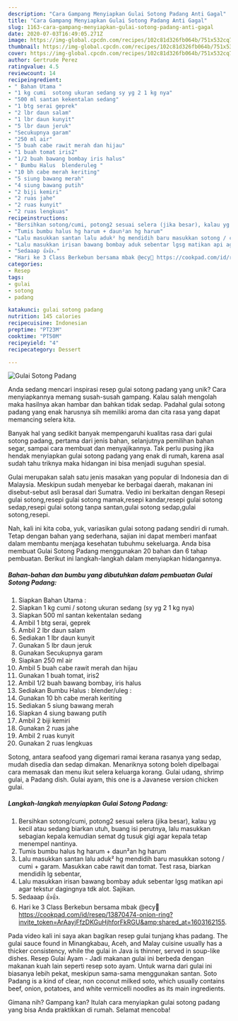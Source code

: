 ```yaml
---
description: "Cara Gampang Menyiapkan Gulai Sotong Padang Anti Gagal"
title: "Cara Gampang Menyiapkan Gulai Sotong Padang Anti Gagal"
slug: 1163-cara-gampang-menyiapkan-gulai-sotong-padang-anti-gagal
date: 2020-07-03T16:49:05.271Z
image: https://img-global.cpcdn.com/recipes/102c81d326fb064b/751x532cq70/gulai-sotong-padang-foto-resep-utama.jpg
thumbnail: https://img-global.cpcdn.com/recipes/102c81d326fb064b/751x532cq70/gulai-sotong-padang-foto-resep-utama.jpg
cover: https://img-global.cpcdn.com/recipes/102c81d326fb064b/751x532cq70/gulai-sotong-padang-foto-resep-utama.jpg
author: Gertrude Perez
ratingvalue: 4.5
reviewcount: 14
recipeingredient:
- " Bahan Utama "
- "1 kg cumi  sotong ukuran sedang sy yg 2 1 kg nya"
- "500 ml santan kekentalan sedang"
- "1 btg serai geprek"
- "2 lbr daun salam"
- "1 lbr daun kunyit"
- "5 lbr daun jeruk"
- "Secukupnya garam"
- "250 ml air"
- "5 buah cabe rawit merah dan hijau"
- "1 buah tomat iris2"
- "1/2 buah bawang bombay iris halus"
- " Bumbu Halus  blenderuleg "
- "10 bh cabe merah keriting"
- "5 siung bawang merah"
- "4 siung bawang putih"
- "2 biji kemiri"
- "2 ruas jahe"
- "2 ruas kunyit"
- "2 ruas lengkuas"
recipeinstructions:
- "Bersihkan sotong/cumi, potong2 sesuai selera (jika besar), kalau yg kecil atau sedang biarkan utuh, buang isi perutnya, lalu masukkan sebagian kepala kemudian semat dg tusuk gigi agar kepala tetap menempel nantinya."
- "Tumis bumbu halus hg harum + daun²an hg harum"
- "Lalu masukkan santan lalu aduk² hg mendidih baru masukkan sotong / cumi + garam. Masukkan cabe rawit dan tomat. Test rasa, biarkan mendidih lg sebentar,"
- "Lalu masukkan irisan bawang bombay aduk sebentar lgsg matikan api agar tekstur dagingnya tdk alot. Sajikan."
- "Sedaaap 👍👍."
- "Hari ke 3 Class Berkebun bersama mbak @ecy💜 https://cookpad.com/id/resep/13870474-onion-ring?invite_token=ArAayjFfzDKGuHjhforFkRGU&amp;shared_at=1603162155."
categories:
- Resep
tags:
- gulai
- sotong
- padang

katakunci: gulai sotong padang 
nutrition: 145 calories
recipecuisine: Indonesian
preptime: "PT23M"
cooktime: "PT50M"
recipeyield: "4"
recipecategory: Dessert

---
```



![Gulai Sotong Padang](https://img-global.cpcdn.com/recipes/102c81d326fb064b/751x532cq70/gulai-sotong-padang-foto-resep-utama.jpg)

Anda sedang mencari inspirasi resep gulai sotong padang yang unik? Cara menyiapkannya memang susah-susah gampang. Kalau salah mengolah maka hasilnya akan hambar dan bahkan tidak sedap. Padahal gulai sotong padang yang enak harusnya sih memiliki aroma dan cita rasa yang dapat memancing selera kita.

Banyak hal yang sedikit banyak mempengaruhi kualitas rasa dari gulai sotong padang, pertama dari jenis bahan, selanjutnya pemilihan bahan segar, sampai cara membuat dan menyajikannya. Tak perlu pusing jika hendak menyiapkan gulai sotong padang yang enak di rumah, karena asal sudah tahu triknya maka hidangan ini bisa menjadi suguhan spesial.

Gulai merupakan salah satu jenis masakan yang popular di Indonesia dan di Malaysia. Meskipun sudah menyebar ke berbagai daerah, makanan ini disebut-sebut asli berasal dari Sumatra. Vedio ini berkaitan dengan Resepi gulai sotong,resepi gulai sotong mamak,resepi kandar,resepi gulai sotong sedap,resepi gulai sotong tanpa santan,gulai sotong sedap,gulai sotong,resepi.


Nah, kali ini kita coba, yuk, variasikan gulai sotong padang sendiri di rumah. Tetap dengan bahan yang sederhana, sajian ini dapat memberi manfaat dalam membantu menjaga kesehatan tubuhmu sekeluarga. Anda bisa membuat Gulai Sotong Padang menggunakan 20 bahan dan 6 tahap pembuatan. Berikut ini langkah-langkah dalam menyiapkan hidangannya.

<!--inarticleads1-->

##### Bahan-bahan dan bumbu yang dibutuhkan dalam pembuatan Gulai Sotong Padang:

1. Siapkan  Bahan Utama :
1. Siapkan 1 kg cumi / sotong ukuran sedang (sy yg 2 1 kg nya)
1. Siapkan 500 ml santan kekentalan sedang
1. Ambil 1 btg serai, geprek
1. Ambil 2 lbr daun salam
1. Sediakan 1 lbr daun kunyit
1. Gunakan 5 lbr daun jeruk
1. Gunakan Secukupnya garam
1. Siapkan 250 ml air
1. Ambil 5 buah cabe rawit merah dan hijau
1. Gunakan 1 buah tomat, iris2
1. Ambil 1/2 buah bawang bombay, iris halus
1. Sediakan  Bumbu Halus : blender/uleg :
1. Gunakan 10 bh cabe merah keriting
1. Sediakan 5 siung bawang merah
1. Siapkan 4 siung bawang putih
1. Ambil 2 biji kemiri
1. Gunakan 2 ruas jahe
1. Ambil 2 ruas kunyit
1. Gunakan 2 ruas lengkuas


Sotong, antara seafood yang digemari ramai kerana rasanya yang sedap, mudah disedia dan sedap dimakan. Menariknya sotong boleh dipelbagai cara memasak dan menu ikut selera keluarga korang. Gulai udang, shrimp gulai, a Padang dish. Gulai ayam, this one is a Javanese version chicken gulai. 

<!--inarticleads2-->

##### Langkah-langkah menyiapkan Gulai Sotong Padang:

1. Bersihkan sotong/cumi, potong2 sesuai selera (jika besar), kalau yg kecil atau sedang biarkan utuh, buang isi perutnya, lalu masukkan sebagian kepala kemudian semat dg tusuk gigi agar kepala tetap menempel nantinya.
1. Tumis bumbu halus hg harum + daun²an hg harum
1. Lalu masukkan santan lalu aduk² hg mendidih baru masukkan sotong / cumi + garam. Masukkan cabe rawit dan tomat. Test rasa, biarkan mendidih lg sebentar,
1. Lalu masukkan irisan bawang bombay aduk sebentar lgsg matikan api agar tekstur dagingnya tdk alot. Sajikan.
1. Sedaaap 👍👍.
1. Hari ke 3 Class Berkebun bersama mbak @ecy💜 https://cookpad.com/id/resep/13870474-onion-ring?invite_token=ArAayjFfzDKGuHjhforFkRGU&amp;shared_at=1603162155.


Pada video kali ini saya akan bagikan resep gulai tunjang khas padang. The gulai sauce found in Minangkabau, Aceh, and Malay cuisine usually has a thicker consistency, while the gulai in Java is thinner, served in soup-like dishes. Resep Gulai Ayam - Jadi makanan gulai ini berbeda dengan makanan kuah lain seperti resep soto ayam. Untuk warna dari gulai ini biasanya lebih pekat, meskipun sama-sama menggunakan santan. Soto Padang is a kind of clear, non coconut milked soto, which usually contains beef, onion, potatoes, and white vermicelli noodles as its main ingredients. 

Gimana nih? Gampang kan? Itulah cara menyiapkan gulai sotong padang yang bisa Anda praktikkan di rumah. Selamat mencoba!
